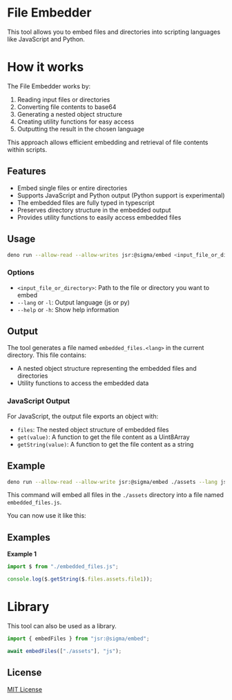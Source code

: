 # File Embedder

This tool allows you to embed files and directories into scripting languages
like JavaScript and Python.

# How it works

The File Embedder works by:

1. Reading input files or directories
2. Converting file contents to base64
3. Generating a nested object structure
4. Creating utility functions for easy access
5. Outputting the result in the chosen language

This approach allows efficient embedding and retrieval of file contents within
scripts.

## Features

- Embed single files or entire directories
- Supports JavaScript and Python output (Python support is experimental)
- The embedded files are fully typed in typescript
- Preserves directory structure in the embedded output
- Provides utility functions to easily access embedded files

## Usage

```bash
deno run --allow-read --allow-writes jsr:@sigma/embed <input_file_or_directory> <input_file2> [...] --lang <js|py>
```

### Options

- `<input_file_or_directory>`: Path to the file or directory you want to embed
- `--lang` or `-l`: Output language (js or py)
- `--help` or `-h`: Show help information

## Output

The tool generates a file named `embedded_files.<lang>` in the current
directory. This file contains:

- A nested object structure representing the embedded files and directories
- Utility functions to access the embedded data

### JavaScript Output

For JavaScript, the output file exports an object with:

- `files`: The nested object structure of embedded files
- `get(value)`: A function to get the file content as a Uint8Array
- `getString(value)`: A function to get the file content as a string

## Example

```bash
deno run --allow-read --allow-write jsr:@sigma/embed ./assets --lang js
```

This command will embed all files in the `./assets` directory into a file named
`embedded_files.js`.

You can now use it like this:

## Examples

**Example 1**

```js
import $ from "./embedded_files.js";

console.log($.getString($.files.assets.file1));
```

# Library

This tool can also be used as a library.

```ts
import { embedFiles } from "jsr:@sigma/embed";

await embedFiles(["./assets"], "js");
```

## License

[MIT License](LICENSE)
